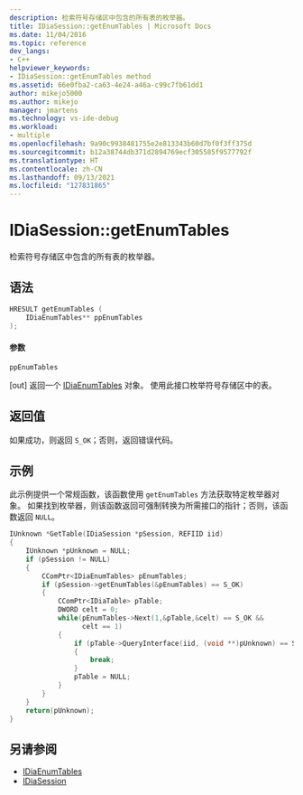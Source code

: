 ```yaml
---
description: 检索符号存储区中包含的所有表的枚举器。
title: IDiaSession::getEnumTables | Microsoft Docs
ms.date: 11/04/2016
ms.topic: reference
dev_langs:
- C++
helpviewer_keywords:
- IDiaSession::getEnumTables method
ms.assetid: 66e0fba2-ca63-4e24-a46a-c99c7fb61dd1
author: mikejo5000
ms.author: mikejo
manager: jmartens
ms.technology: vs-ide-debug
ms.workload:
- multiple
ms.openlocfilehash: 9a90c9938481755e2e813343b60d7bf0f3ff375d
ms.sourcegitcommit: b12a38744db371d2894769ecf305585f9577792f
ms.translationtype: HT
ms.contentlocale: zh-CN
ms.lasthandoff: 09/13/2021
ms.locfileid: "127831865"
---
```

# <a name="idiasessiongetenumtables"></a>IDiaSession::getEnumTables
检索符号存储区中包含的所有表的枚举器。

## <a name="syntax"></a>语法

```C++
HRESULT getEnumTables (
    IDiaEnumTables** ppEnumTables
);
```

#### <a name="parameters"></a>参数
`ppEnumTables`

[out] 返回一个 [IDiaEnumTables](../../debugger/debug-interface-access/idiaenumtables.md) 对象。 使用此接口枚举符号存储区中的表。

## <a name="return-value"></a>返回值
如果成功，则返回 `S_OK`；否则，返回错误代码。

## <a name="example"></a>示例
此示例提供一个常规函数，该函数使用 `getEnumTables` 方法获取特定枚举器对象。 如果找到枚举器，则该函数返回可强制转换为所需接口的指针；否则，该函数返回 `NULL`。

```C++
IUnknown *GetTable(IDiaSession *pSession, REFIID iid)
{
    IUnknown *pUnknown = NULL;
    if (pSession != NULL)
    {
        CComPtr<IDiaEnumTables> pEnumTables;
        if (pSession->getEnumTables(&pEnumTables) == S_OK)
        {
            CComPtr<IDiaTable> pTable;
            DWORD celt = 0;
            while(pEnumTables->Next(1,&pTable,&celt) == S_OK &&
                  celt == 1)
            {
                if (pTable->QueryInterface(iid, (void **)pUnknown) == S_OK)
                {
                    break;
                }
                pTable = NULL;
            }
        }
    }
    return(pUnknown);
}
```

## <a name="see-also"></a>另请参阅
- [IDiaEnumTables](../../debugger/debug-interface-access/idiaenumtables.md)
- [IDiaSession](../../debugger/debug-interface-access/idiasession.md)
